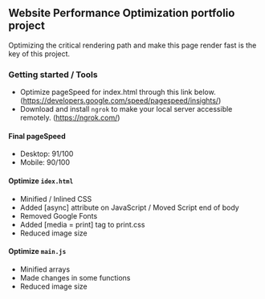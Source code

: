 ## Website Performance Optimization portfolio project

Optimizing the critical rendering path and make this page render fast is the key of this project.


### Getting started / Tools

* Optimize pageSpeed for index.html through this link below.
(https://developers.google.com/speed/pagespeed/insights/)
* Download and install `ngrok` to make your local server accessible remotely.
(https://ngrok.com/)

#### Final pageSpeed

* Desktop: 91/100
* Mobile: 90/100

#### Optimize `idex.html`

* Minified / Inlined CSS
* Added [async] attribute on JavaScript / Moved Script end of body
* Removed Google Fonts
* Added [media = print] tag to print.css
* Reduced image size

#### Optimize `main.js`

* Minified arrays
* Made changes in some functions
* Reduced image size
